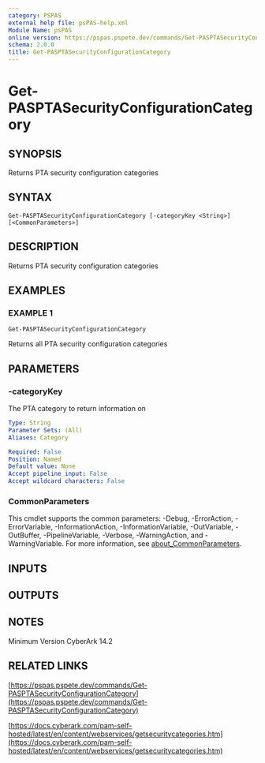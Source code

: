 ```yaml
---
category: PSPAS
external help file: psPAS-help.xml
Module Name: psPAS
online version: https://pspas.pspete.dev/commands/Get-PASPTASecurityConfigurationCategory
schema: 2.0.0
title: Get-PASPTASecurityConfigurationCategory
---
```


# Get-PASPTASecurityConfigurationCategory

## SYNOPSIS
Returns PTA security configuration categories

## SYNTAX

```
Get-PASPTASecurityConfigurationCategory [-categoryKey <String>] [<CommonParameters>]
```

## DESCRIPTION
Returns PTA security configuration categories

## EXAMPLES

### EXAMPLE 1
```
Get-PASPTASecurityConfigurationCategory
```

Returns all PTA security configuration categories

## PARAMETERS

### -categoryKey
The PTA category to return information on

```yaml
Type: String
Parameter Sets: (All)
Aliases: Category

Required: False
Position: Named
Default value: None
Accept pipeline input: False
Accept wildcard characters: False
```

### CommonParameters
This cmdlet supports the common parameters: -Debug, -ErrorAction, -ErrorVariable, -InformationAction, -InformationVariable, -OutVariable, -OutBuffer, -PipelineVariable, -Verbose, -WarningAction, and -WarningVariable. For more information, see [about_CommonParameters](http://go.microsoft.com/fwlink/?LinkID=113216).

## INPUTS

## OUTPUTS

## NOTES
Minimum Version CyberArk 14.2

## RELATED LINKS

[https://pspas.pspete.dev/commands/Get-PASPTASecurityConfigurationCategory](https://pspas.pspete.dev/commands/Get-PASPTASecurityConfigurationCategory)

[https://docs.cyberark.com/pam-self-hosted/latest/en/content/webservices/getsecuritycategories.htm](https://docs.cyberark.com/pam-self-hosted/latest/en/content/webservices/getsecuritycategories.htm)
